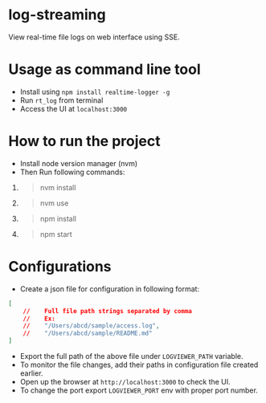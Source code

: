 # log-streaming
View real-time file logs on web interface using SSE.

# Usage as command line tool
 - Install using `npm install realtime-logger -g`
 - Run `rt_log` from terminal
 - Access the UI at `localhost:3000`


# How to run the project
- Install node version manager (nvm)
- Then Run following commands:
1. > nvm install
2. > nvm use
3. > npm install
4. > npm start

# Configurations
- Create a json file for configuration in following format:
```json
[
    //    Full file path strings separated by comma
    //    Ex:
    //    "/Users/abcd/sample/access.log",
    //    "/Users/abcd/sample/README.md"
]

```
- Export the full path of the above file under `LOGVIEWER_PATH` variable.
- To monitor the file changes, add their paths in configuration file created earlier.
- Open up the browser at `http://localhost:3000` to check the UI.
- To change the port export `LOGVIEWER_PORT` env with proper port number.
